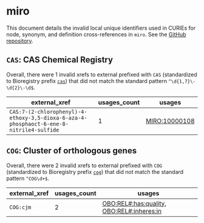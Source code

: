 # miro

This document details the invalid local unique identifiers used in CURIEs
for node, synonym, and definition cross-references in `miro`. See the [GitHub repository](https://github.com/VEuPathDB-ontology/MIRO).


## `CAS`: CAS Chemical Registry

Overall, there were 1 invalid
xrefs to external prefixed with `CAS` (standardized to Bioregistry
prefix [`cas`](https://bioregistry.io/cas)) that
did not match the standard pattern `^\d{1,7}\-\d{2}\-\d$`.

| external_xref                                                                           |   usages_count | usages                                                        |
|-----------------------------------------------------------------------------------------|----------------|---------------------------------------------------------------|
| `CAS:7-(2-chlorophenyl)-4-ethoxy-3,5-dioxa-6-aza-4-phosphaoct-6-ene-8-nitrile4-sulfide` |              1 | [MIRO:10000108](http://purl.obolibrary.org/obo/MIRO_10000108) |

## `COG`: Cluster of orthologous genes

Overall, there were 2 invalid
xrefs to external prefixed with `COG` (standardized to Bioregistry
prefix [`cog`](https://bioregistry.io/cog)) that
did not match the standard pattern `^COG\d+$`.

| external_xref   |   usages_count | usages                                                                                                                                                 |
|-----------------|----------------|--------------------------------------------------------------------------------------------------------------------------------------------------------|
| `COG:cjm`       |              2 | [OBO:REL#:has:quality](http://purl.obolibrary.org/obo/OBO_REL#_has_quality), [OBO:REL#:inheres:in](http://purl.obolibrary.org/obo/OBO_REL#_inheres_in) |

